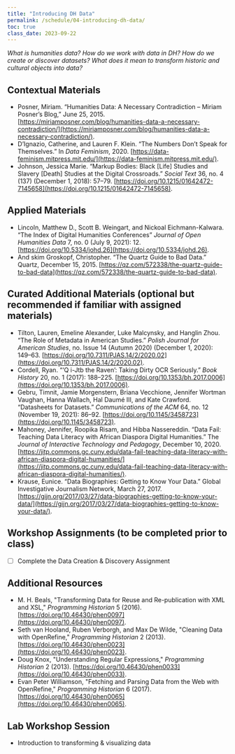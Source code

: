 ```yaml
---
title: "Introducing DH Data"
permalink: /schedule/04-introducing-dh-data/
toc: true
class_date: 2023-09-22
---
```


*What is humanities data? How do we work with data in DH? How do we create or discover datasets? What does it mean to transform historic and cultural objects into data?*

## Contextual Materials

- Posner, Miriam. “Humanities Data: A Necessary Contradiction – Miriam Posner’s Blog,” June 25, 2015. [https://miriamposner.com/blog/humanities-data-a-necessary-contradiction/](https://miriamposner.com/blog/humanities-data-a-necessary-contradiction/).
- D’Ignazio, Catherine, and Lauren F. Klein. “The Numbers Don’t Speak for Themselves.” In *Data Feminism*, 2020. [https://data-feminism.mitpress.mit.edu/](https://data-feminism.mitpress.mit.edu/).
- Johnson, Jessica Marie. “Markup Bodies: Black [Life] Studies and Slavery [Death] Studies at the Digital Crossroads.” *Social Text* 36, no. 4 (137) (December 1, 2018): 57–79. [https://doi.org/10.1215/01642472-7145658](https://doi.org/10.1215/01642472-7145658).

## Applied Materials

- Lincoln, Matthew D., Scott B. Weingart, and Nickoal Eichmann-Kalwara. “The Index of Digital Humanities Conferences” *Journal of Open Humanities Data* 7, no. 0 (July 9, 2021): 12. [https://doi.org/10.5334/johd.26](https://doi.org/10.5334/johd.26).
- And skim Groskopf, Christopher. “The Quartz Guide to Bad Data.” Quartz, December 15, 2015. [https://qz.com/572338/the-quartz-guide-to-bad-data](https://qz.com/572338/the-quartz-guide-to-bad-data).


## Curated Additional Materials (optional but recommended if familiar with assigned materials)

- Tilton, Lauren, Emeline Alexander, Luke Malcynsky, and Hanglin Zhou. “The Role of Metadata in American Studies.” *Polish Journal for American Studies*, no. Issue 14 (Autumn 2020) (December 1, 2020): 149–63. [https://doi.org/10.7311/PJAS.14/2/2020.02](https://doi.org/10.7311/PJAS.14/2/2020.02).
- Cordell, Ryan. “‘Q i-Jtb the Raven’: Taking Dirty OCR Seriously.” *Book History* 20, no. 1 (2017): 188–225. [https://doi.org/10.1353/bh.2017.0006](https://doi.org/10.1353/bh.2017.0006).
- Gebru, Timnit, Jamie Morgenstern, Briana Vecchione, Jennifer Wortman Vaughan, Hanna Wallach, Hal Daumé III, and Kate Crawford. “Datasheets for Datasets.” *Communications of the ACM* 64, no. 12 (November 19, 2021): 86–92. [https://doi.org/10.1145/3458723](https://doi.org/10.1145/3458723).
- Mahoney, Jennifer, Roopika Risam, and Hibba Nassereddin. “Data Fail: Teaching Data Literacy with African Diaspora Digital Humanities.” The *Journal of Interactive Technology and Pedagogy*, December 10, 2020. [https://jitp.commons.gc.cuny.edu/data-fail-teaching-data-literacy-with-african-diaspora-digital-humanities/](https://jitp.commons.gc.cuny.edu/data-fail-teaching-data-literacy-with-african-diaspora-digital-humanities/).
- Krause, Eunice. “Data Biographies: Getting to Know Your Data.” Global Investigative Journalism Network, March 27, 2017. [https://gijn.org/2017/03/27/data-biographies-getting-to-know-your-data/](https://gijn.org/2017/03/27/data-biographies-getting-to-know-your-data/).

## Workshop Assignments (to be completed prior to class)

- [ ] Complete the Data Creation & Discovery Assignment

## Additional Resources

- M. H. Beals, "Transforming Data for Reuse and Re-publication with XML and XSL," *Programming Historian* 5 (2016). [https://doi.org/10.46430/phen0097](https://doi.org/10.46430/phen0097).
- Seth van Hooland, Ruben Verborgh, and Max De Wilde, "Cleaning Data with OpenRefine," *Programming Historian* 2 (2013). [https://doi.org/10.46430/phen0023](https://doi.org/10.46430/phen0023).
- Doug Knox, "Understanding Regular Expressions," *Programming Historian* 2 (2013). [https://doi.org/10.46430/phen0033](https://doi.org/10.46430/phen0033).
- Evan Peter Williamson, "Fetching and Parsing Data from the Web with OpenRefine," *Programming Historian* 6 (2017). [https://doi.org/10.46430/phen0065](https://doi.org/10.46430/phen0065).

## Lab Workshop Session

- Introduction to transforming & visualizing data
